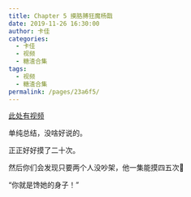 ```yaml
---
title: Chapter 5 摸胳膊狂魔杨戬
date: 2019-11-26 16:30:00
author: 卡佳
categories: 
  - 卡佳
  - 视频
  - 糖渣合集
tags: 
  - 视频
  - 糖渣合集
permalink: /pages/23a6f5/
---
```


[此处有视频](/vid/kajia/chap_5.mp4)<!-- more -->

单纯总结，没啥好说的。

正正好好摸了二十次。

然后你们会发现只要两个人没吵架，他一集能摸四五次🌚

“你就是馋她的身子！”
